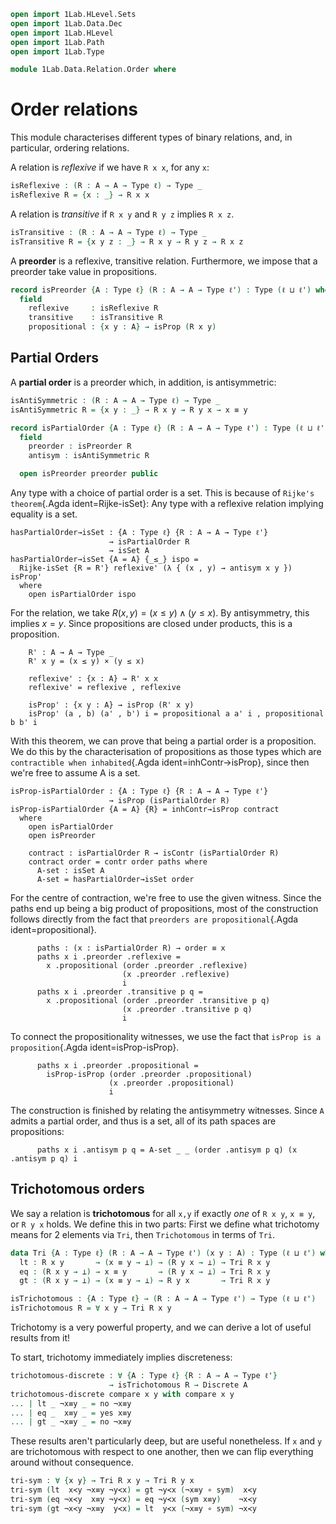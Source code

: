 ```agda
open import 1Lab.HLevel.Sets
open import 1Lab.Data.Dec
open import 1Lab.HLevel
open import 1Lab.Path
open import 1Lab.Type

module 1Lab.Data.Relation.Order where
```

# Order relations

This module characterises different types of binary relations, and, in
particular, ordering relations.

<!--
```
private variable
  ℓ ℓ' : Level
  A : Type ℓ
  R : A → A → Type ℓ'
```
-->

A relation is _reflexive_ if we have `R x x`, for any `x`:

```agda
isReflexive : (R : A → A → Type ℓ) → Type _
isReflexive R = {x : _} → R x x
```

A relation is _transitive_ if `R x y` and `R y z` implies `R x z`.

```agda
isTransitive : (R : A → A → Type ℓ) → Type _
isTransitive R = {x y z : _} → R x y → R y z → R x z
```

A **preorder** is a reflexive, transitive relation. Furthermore, we
impose that a preorder take value in propositions.

```agda
record isPreorder {A : Type ℓ} (R : A → A → Type ℓ') : Type (ℓ ⊔ ℓ') where
  field
    reflexive     : isReflexive R
    transitive    : isTransitive R
    propositional : {x y : A} → isProp (R x y)
```

## Partial Orders

A **partial order** is a preorder which, in addition, is antisymmetric:

```agda
isAntiSymmetric : (R : A → A → Type ℓ) → Type _
isAntiSymmetric R = {x y : _} → R x y → R y x → x ≡ y

record isPartialOrder {A : Type ℓ} (R : A → A → Type ℓ') : Type (ℓ ⊔ ℓ') where
  field
    preorder : isPreorder R
    antisym : isAntiSymmetric R

  open isPreorder preorder public
```

Any type with a choice of partial order is a set. This is because of
`Rijke's theorem`{.Agda ident=Rijke-isSet}: Any type with a reflexive
relation implying equality is a set.

```
hasPartialOrder→isSet : {A : Type ℓ} {R : A → A → Type ℓ'}
                      → isPartialOrder R
                      → isSet A
hasPartialOrder→isSet {A = A} {_≤_} ispo =
  Rijke-isSet {R = R'} reflexive' (λ { (x , y) → antisym x y }) isProp'
  where
    open isPartialOrder ispo
```

For the relation, we take $R(x, y) = (x \le y) \land (y \le x)$. By
antisymmetry, this implies $x = y$. Since propositions are closed under
products, this is a proposition.

```
    R' : A → A → Type _
    R' x y = (x ≤ y) × (y ≤ x)

    reflexive' : {x : A} → R' x x
    reflexive' = reflexive , reflexive

    isProp' : {x y : A} → isProp (R' x y)
    isProp' (a , b) (a' , b') i = propositional a a' i , propositional b b' i
```

With this theorem, we can prove that being a partial order is a
proposition. We do this by the characterisation of propositions as those
types which are `contractible when inhabited`{.Agda
ident=inhContr→isProp}, since then we're free to assume A is a set.

```
isProp-isPartialOrder : {A : Type ℓ} {R : A → A → Type ℓ'}
                      → isProp (isPartialOrder R)
isProp-isPartialOrder {A = A} {R} = inhContr→isProp contract
  where
    open isPartialOrder
    open isPreorder

    contract : isPartialOrder R → isContr (isPartialOrder R)
    contract order = contr order paths where
      A-set : isSet A
      A-set = hasPartialOrder→isSet order
```

For the centre of contraction, we're free to use the given witness.
Since the paths end up being a big product of propositions, most of the
construction follows directly from the fact that `preorders are
propositional`{.Agda ident=propositional}.

```
      paths : (x : isPartialOrder R) → order ≡ x
      paths x i .preorder .reflexive =
        x .propositional (order .preorder .reflexive)
                         (x .preorder .reflexive)
                         i
      paths x i .preorder .transitive p q =
        x .propositional (order .preorder .transitive p q)
                         (x .preorder .transitive p q)
                         i
```

To connect the propositionality witnesses, we use the fact that `isProp
is a proposition`{.Agda ident=isProp-isProp}.

```
      paths x i .preorder .propositional =
        isProp-isProp (order .preorder .propositional)
                      (x .preorder .propositional)
                      i
```

The construction is finished by relating the antisymmetry witnesses.
Since `A` admits a partial order, and thus is a set, all of its path
spaces are propositions:

```
      paths x i .antisym p q = A-set _ _ (order .antisym p q) (x .antisym p q) i
```

## Trichotomous orders

We say a relation is **trichotomous** for all `x,y` if exactly _one_ of
`R x y`, `x ≡ y`, or `R y x` holds.  We define this in two parts: First
we define what trichotomy means for 2 elements via `Tri`, then
`Trichotomous` in terms of `Tri`.

```agda
data Tri {A : Type ℓ} (R : A → A → Type ℓ') (x y : A) : Type (ℓ ⊔ ℓ') where
  lt : R x y       → (x ≡ y → ⊥) → (R y x → ⊥) → Tri R x y
  eq : (R x y → ⊥) → x ≡ y       → (R y x → ⊥) → Tri R x y
  gt : (R x y → ⊥) → (x ≡ y → ⊥) → R y x       → Tri R x y

isTrichotomous : {A : Type ℓ} → (R : A → A → Type ℓ') → Type (ℓ ⊔ ℓ')
isTrichotomous R = ∀ x y → Tri R x y
```

Trichotomy is a very powerful property, and we can derive a lot of useful
results from it!

To start, trichotomy immediately implies discreteness:

```agda
trichotomous-discrete : ∀ {A : Type ℓ} {R : A → A → Type ℓ'}
                      → isTrichotomous R → Discrete A
trichotomous-discrete compare x y with compare x y
... | lt _ ¬x≡y _ = no ¬x≡y
... | eq _  x≡y _ = yes x≡y
... | gt _ ¬x≡y _ = no ¬x≡y
```

These results aren't particularly deep, but are useful nonetheless.
If `x` and `y` are trichotomous with respect to one another, then
we can flip everything around without consequence.

```agda
tri-sym : ∀ {x y} → Tri R x y → Tri R y x
tri-sym (lt  x≺y ¬x≡y ¬y≺x) = gt ¬y≺x (¬x≡y ∘ sym)  x≺y
tri-sym (eq ¬x≺y  x≡y ¬y≺x) = eq ¬y≺x (sym x≡y)    ¬x≺y
tri-sym (gt ¬x≺y ¬x≡y  y≺x) = lt  y≺x (¬x≡y ∘ sym) ¬x≺y
```

